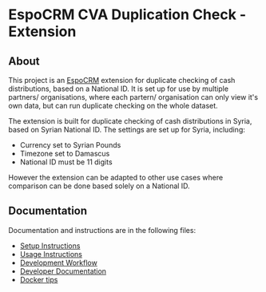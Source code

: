 # EspoCRM CVA Duplication Check - Extension

## About

This project is an [EspoCRM](https://www.espocrm.com/) extension for duplicate checking of cash distributions, based on a National ID. It is set up for use by multiple partners/ organisations, where each partern/ organisation can only view it's own data, but can run duplicate checking on the whole dataset.

The extension is built for duplicate checking of cash distributions in Syria, based on Syrian National ID. The settings are set up for Syria, including:

- Currency set to Syrian Pounds
- Timezone set to Damascus
- National ID must be 11 digits

However the extension can be adapted to other use cases where comparison can be done based solely on a National ID.


## Documentation

Documentation and instructions are in the following files:

- [Setup Instructions](https://github.com/IFRC-Secretariat/espocrm-cva-duplicate-check/blob/main/docs/01-setup.md)
- [Usage Instructions](https://github.com/IFRC-Secretariat/espocrm-cva-duplicate-check/blob/main/docs/02-usage.md)
- [Development Workflow](https://github.com/IFRC-Secretariat/espocrm-cva-duplicate-check/blob/main/docs/03-development-workflow.md)
- [Developer Documentation](https://github.com/IFRC-Secretariat/espocrm-cva-duplicate-check/blob/main/docs/04-developer-documentation.md)
- [Docker tips](https://github.com/IFRC-Secretariat/espocrm-cva-duplicate-check/blob/main/docs/05-docker.md)
